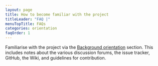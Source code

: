 ```yaml
---
layout: page
title: How to become familiar with the project
titleLeader: "FAQ |"
menuTopTitle: FAQs
categories: orientation
faqOrder: 1
---
```


Familiarise with the project via the [Background orientation](/guidelines/#background-orientation) section.
This includes notes about the various discussion forums, the issue tracker, GitHub, the Wiki, and guidelines for contribution.
